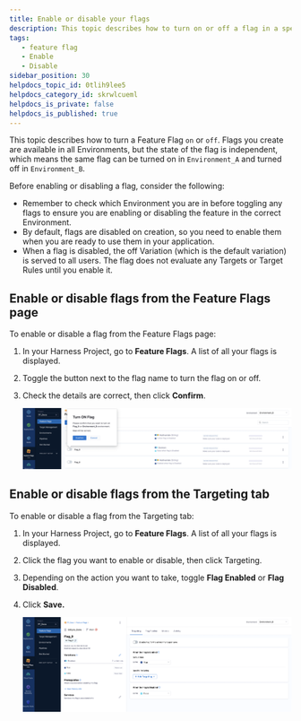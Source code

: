 ```yaml
---
title: Enable or disable your flags
description: This topic describes how to turn on or off a flag in a specific environment.
tags: 
   - feature flag
   - Enable
   - Disable
sidebar_position: 30
helpdocs_topic_id: 0tlih9lee5
helpdocs_category_id: skrwlcueml
helpdocs_is_private: false
helpdocs_is_published: true
---
```


This topic describes how to turn a Feature Flag `on` or `off`. Flags you create are available in all Environments, but the state of the flag is independent, which means the same flag can be turned on in `Environment_A` and turned off in `Environment_B`.

Before enabling or disabling a flag, consider the following:

* Remember to check which Environment you are in before toggling any flags to ensure you are enabling or disabling the feature in the correct Environment.
* By default, flags are disabled on creation, so you need to enable them when you are ready to use them in your application.
* When a flag is disabled, the off Variation (which is the default variation) is served to all users. The flag does not evaluate any Targets or Target Rules until you enable it.

## Enable or disable flags from the Feature Flags page

To enable or disable a flag from the Feature Flags page:

1. In your Harness Project, go to **Feature Flags**. A list of all your flags is displayed.
2. Toggle the button next to the flag name to turn the flag on or off.
3. Check the details are correct, then click **Confirm**.

   ![A screenshot of a message asking the user to confirm they want to toggle a flag on. ](./static/1-enable-or-disable-a-feature-flag-07.png)

## Enable or disable flags from the Targeting tab

To enable or disable a flag from the Targeting tab:

1. In your Harness Project, go to **Feature Flags**. A list of all your flags is displayed.
2. Click the flag you want to enable or disable, then click Targeting.
3. Depending on the action you want to take, toggle **Flag Enabled** or **Flag Disabled**.
4. Click **Save.**

   ![A screenshot of a message asking the user to confirm they want to toggle a flag on. ](./static/1-enable-or-disable-a-feature-flag-08.png)


